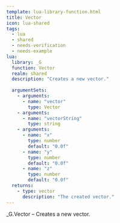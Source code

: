 ```yaml
---
template: lua-library-function.html
title: Vector
icon: lua-shared
tags:
  - lua
  - shared
  - needs-verification
  - needs-example
lua:
  library: _G
  function: Vector
  realm: shared
  description: "Creates a new vector."
  
  argumentSets:
    - arguments:
      - name: "vector"
        type: Vector
    - arguments:
      - name: "vectorString"
        type: string
    - arguments:
      - name: "x"
        type: number
        default: "0.0f"
      - name: "y"
        type: number
        default: "0.0f"
      - name: "z"
        type: number
        default: "0.0f"
  returns:
    - type: vector
      description: "The created vector."
---
```


<div class="lua__search__keywords">
_G.Vector &#x2013; Creates a new vector.
</div>

